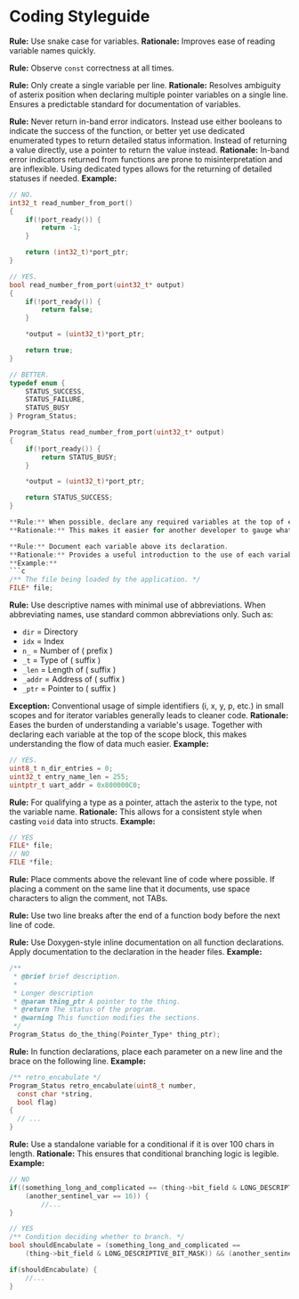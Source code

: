 # Coding Styleguide


**Rule:** Use snake case for variables.
**Rationale:** Improves ease of reading variable names quickly.

**Rule:** Observe `const` correctness at all times.

**Rule:** Only create a single variable per line.
**Rationale:** Resolves ambiguity of asterix position when declaring multiple pointer variables on a single line. Ensures a predictable standard for documentation of variables.

**Rule:** Never return in-band error indicators. Instead use either booleans to indicate the success of the function, or better yet use dedicated enumerated types to return detailed status information. Instead of returning a value directly, use a pointer to return the value instead.
**Rationale:** In-band error indicators returned from functions are prone to misinterpretation and are inflexible. Using dedicated types allows for the returning of detailed statuses if needed.
**Example:**
```c
// NO.
int32_t read_number_from_port()
{
	if(!port_ready()) {
		return -1;
	}

	return (int32_t)*port_ptr;
}

// YES.
bool read_number_from_port(uint32_t* output)
{
	if(!port_ready()) {
		return false;
	}

	*output = (uint32_t)*port_ptr;

	return true;
}

// BETTER.
typedef enum {
	STATUS_SUCCESS,
	STATUS_FAILURE,
	STATUS_BUSY
} Program_Status;

Program_Status read_number_from_port(uint32_t* output)
{
	if(!port_ready()) {
		return STATUS_BUSY;
	}

	*output = (uint32_t)*port_ptr;

	return STATUS_SUCCESS;
}

**Rule:** When possible, declare any required variables at the top of each code block. Exception being when this would make the code less readable.
**Rationale:** This makes it easier for another developer to gauge what variables are used in a given area of the code. As well as providing for consistent documentation.

**Rule:** Document each variable above its declaration.
**Rationale:** Provides a useful introduction to the use of each variable.
**Example:**
```c
/** The file being loaded by the application. */
FILE* file;
```

**Rule:** Use descriptive names with minimal use of abbreviations. When abbreviating names, use standard common abbreviations only. Such as:
- `dir` = Directory
- `idx` = Index
- `n_` = Number of ( prefix )
- `_t` = Type of ( suffix )
- `_len` = Length of ( suffix )
- `_addr` = Address of ( suffix )
- `_ptr` = Pointer to ( suffix )

**Exception:** Conventional usage of simple identifiers (i, x, y, p, etc.) in small scopes and for iterator variables generally leads to cleaner code.
**Rationale:** Eases the burden of understanding a variable's usage. Together with declaring each variable at the top of the scope block, this makes understanding the flow of data much easier.
**Example:**
```c
// YES.
uint8_t n_dir_entries = 0;
uint32_t entry_name_len = 255;
uintptr_t uart_addr = 0x800000C0; 
```

**Rule:** For qualifying a type as a pointer, attach the asterix to the type, not the variable name.
**Rationale:** This allows for a consistent style when casting `void` data into structs.
**Example:**
```c
// YES
FILE* file;
// NO
FILE *file;
```

**Rule:** Place comments above the relevant line of code where possible. If placing a comment on the same line that it documents, use space characters to align the comment, not TABs.

**Rule:** Use two line breaks after the end of a function body before the next line of code.

**Rule:** Use Doxygen-style inline documentation on all function declarations. Apply documentation to the declaration in the header files.
**Example:**
```c
/**
 * @brief brief description.
 *
 * Longer description
 * @param thing_ptr A pointer to the thing.
 * @return The status of the program.
 * @warning This function modifies the sections.
 */
Program_Status do_the_thing(Pointer_Type* thing_ptr);

```

**Rule:** In function declarations, place each parameter on a new line and the brace on the following line.
**Example:**
```c
/** retro_encabulate */
Program_Status retro_encabulate(uint8_t number,
  const char *string,
  bool flag)
{
  // ...
}
```

**Rule:** Use a standalone variable for a conditional if it is over 100 chars in length.
**Rationale:** This ensures that conditional branching logic is legible.
**Example:**
```c
// NO
if((something_long_and_complicated == (thing->bit_field & LONG_DESCRIPTIVE_BIT_MASK)) && 
	(another_sentinel_var == 16)) { 
		//...
}

// YES
/** Condition deciding whether to branch. */
bool shouldEncabulate = (something_long_and_complicated == 
	(thing->bit_field & LONG_DESCRIPTIVE_BIT_MASK)) && (another_sentinel_var == 16);

if(shouldEncabulate) {
	//...
}
```
